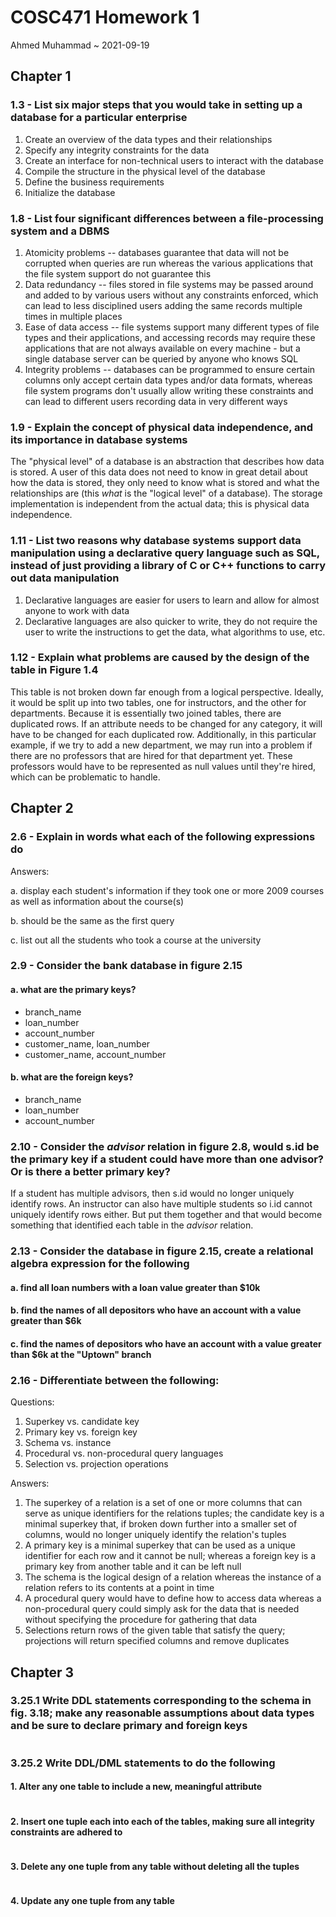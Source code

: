 # COSC471 Homework 1

Ahmed Muhammad ~ 2021-09-19

## Chapter 1

### 1.3 - List six major steps that you would take in setting up a database for a particular enterprise

1. Create an overview of the data types and their relationships
2. Specify any integrity constraints for the data
3. Create an interface for non-technical users to interact with the database
4. Compile the structure in the physical level of the database
5. Define the business requirements
6. Initialize the database

### 1.8 - List four significant differences between a file-processing system and a DBMS

1. Atomicity problems -- databases guarantee that data will not be corrupted when queries are run whereas the various applications that the file system support do not guarantee this
2. Data redundancy -- files stored in file systems may be passed around and added to by
various users without any constraints enforced, which can lead to less disciplined users
adding the same records multiple times in multiple places
3. Ease of data access -- file systems support many different types of file types and their
applications, and accessing records may require these applications that are not always available on every machine - but a single database server can be queried by anyone who knows SQL
4. Integrity problems -- databases can be programmed to ensure certain columns only accept certain data types and/or data formats, whereas file system programs don't usually allow writing these constraints and can lead to different users recording data in very different ways

### 1.9 - Explain the concept of physical data independence, and its importance in database systems

The "physical level" of a database is an abstraction that describes how data is stored. A user of this data does not need to know in great detail about how the data is stored, they only need to know what is stored and what the relationships are (this _what_ is the "logical level" of a database). The storage implementation is independent from the actual data; this is physical data independence.

### 1.11 - List two reasons why database systems support data manipulation using a declarative query language such as SQL, instead of just providing a library of C or C++ functions to carry out data manipulation

1. Declarative languages are easier for users to learn and allow for almost anyone to work with data
2. Declarative languages are also quicker to write, they do not require the user to write the instructions to get the data, what algorithms to use, etc.

### 1.12 - Explain what problems are caused by the design of the table in Figure 1.4

This table is not broken down far enough from a logical perspective. Ideally, it would be split up into two tables, one for instructors, and the other for departments. Because it is essentially two joined tables, there are duplicated rows. If an attribute needs to be changed for any category, it will have to be changed for each duplicated row. Additionally, in this particular example, if we try to add a new department, we may run into a problem if there are no professors that are hired for that department yet. These professors would have to be represented as null values until they're hired, which can be problematic to handle.

## Chapter 2

### 2.6 - Explain in words what each of the following expressions do

Answers:

a. display each student's information if they took one or more 2009 courses as well as information about the course(s)

b. should be the same as the first query

c. list out all the students who took a course at the university

### 2.9 - Consider the bank database in figure 2.15

#### a. what are the primary keys?

* branch_name
* loan_number
* account_number
* customer_name, loan_number
* customer_name, account_number

#### b. what are the foreign keys?

* branch_name
* loan_number
* account_number

### 2.10 - Consider the _advisor_ relation in figure 2.8, would s.id be the primary key if a student could have more than one advisor? Or is there a better primary key?

If a student has multiple advisors, then s.id would no longer uniquely identify rows. An instructor can also have multiple students so i.id cannot uniquely identify rows either. But put them together and that would become something that identified each table in the _advisor_ relation.

### 2.13 - Consider the database in figure 2.15, create a relational algebra expression for the following

#### a. find all loan numbers with a loan value greater than $10k

#### b. find the names of all depositors who have an account with a value greater than $6k

#### c. find the names of depositors who have an account with a value greater than $6k at the "Uptown" branch

### 2.16 - Differentiate between the following:

Questions:

1. Superkey vs. candidate key
2. Primary key vs. foreign key
3. Schema vs. instance
4. Procedural vs. non-procedural query languages
5. Selection vs. projection operations

Answers:

1. The superkey of a relation is a set of one or more columns that can serve as unique identifiers for the relations tuples; the candidate key is a minimal superkey that, if broken down further into a smaller set of columns, would no longer uniquely identify the relation's tuples
2. A primary key is a minimal superkey that can be used as a unique identifier for each row and it cannot be null; whereas a foreign key is a primary key from another table and it can be left null
3. The schema is the logical design of a relation whereas the instance of a relation refers to its contents at a point in time
4. A procedural query would have to define how to access data whereas a non-procedural query could simply ask for the data that is needed without specifying the procedure for gathering that data
5. Selections return rows of the given table that satisfy the query; projections will return specified columns and remove duplicates

## Chapter 3

### 3.25.1 Write DDL statements corresponding to the schema in fig. 3.18; make any reasonable assumptions about data types and be sure to declare primary and foreign keys

```sql

```

### 3.25.2 Write DDL/DML statements to do the following

#### 1. Alter any one table to include a new, meaningful attribute

```sql

```

#### 2. Insert one tuple each into each of the tables, making sure all integrity constraints are adhered to

```sql

```

#### 3. Delete any one tuple from any table without deleting all the tuples

```sql

```

#### 4. Update any one tuple from any table

```sql

```
